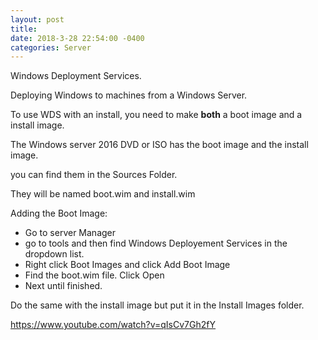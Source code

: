 ```yaml
--- 
layout: post 
title:
date: 2018-3-28 22:54:00 -0400 
categories: Server 
---
```


Windows Deployment Services. 

Deploying Windows to machines from a Windows Server. 

To use WDS with an install, you need to make **both** a boot image and a install image. 

The Windows server 2016 DVD or ISO has the boot image and the install image. 

you can find them in the Sources Folder. 

They will be named boot.wim and install.wim  

Adding the Boot Image:
- Go to server Manager
- go to tools and then find Windows Deployement Services in the dropdown list. 
- Right click Boot Images and click Add Boot Image
- Find the boot.wim file. Click Open
- Next until finished. 

Do the same with the install image but put it in the Install Images folder. 

https://www.youtube.com/watch?v=qIsCv7Gh2fY

